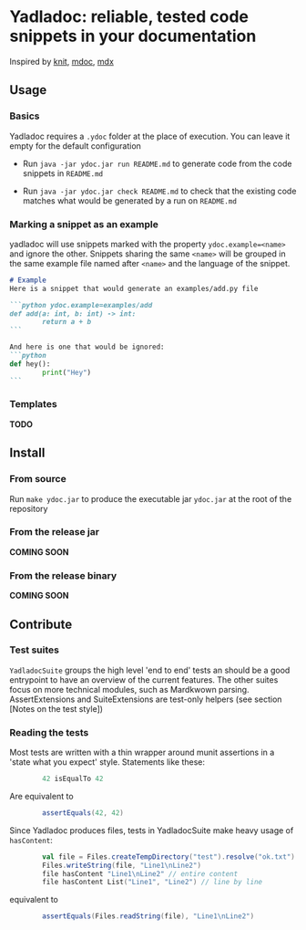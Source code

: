 # Yadladoc: reliable, tested code snippets in your documentation
Inspired by [knit](https://github.com/Kotlin/kotlinx-knit), [mdoc](https://github.com/scalameta/mdoc), [mdx](https://github.com/realworldocaml/mdx) 

## Usage
### Basics
Yadladoc requires a `.ydoc` folder at the place of execution. You can leave it empty for the default configuration

- Run `java -jar ydoc.jar run README.md` to generate code from the code snippets in `README.md`

- Run `java -jar ydoc.jar check README.md` to check that the existing code matches what would be generated by a run on `README.md`

### Marking a snippet as an example
yadladoc will use snippets marked with the property `ydoc.example=<name>` and ignore the other. Snippets sharing the same `<name>` will be grouped in the same example file named after `<name>` and the language of the snippet.

````markdown
# Example
Here is a snippet that would generate an examples/add.py file

```python ydoc.example=examples/add
def add(a: int, b: int) -> int:
        return a + b
```

And here is one that would be ignored:
```python
def hey():
        print("Hey")
```
````

### Templates
**TODO**

## Install
### From source
Run `make ydoc.jar` to produce the executable jar `ydoc.jar` at the root of the repository

### From the release jar
**COMING SOON**
### From the release binary
**COMING SOON**

## Contribute
### Test suites
`YadladocSuite` groups the high level 'end to end' tests an should be a good entrypoint to have an overview of the current features. The other suites focus on more technical modules, such as Mardkwown parsing. AssertExtensions and SuiteExtensions are test-only helpers (see section [Notes on the test style])

### Reading the tests
Most tests are written with a thin wrapper around munit assertions in a 'state what you expect' style.
Statements like these:
```scala ydoc.example=yadladoc/test/src/nyub/yadladoc/examples/assertions ydoc.prefix=test
        42 isEqualTo 42
```
Are equivalent to
```scala ydoc.example=yadladoc/test/src/nyub/yadladoc/examples/assertions
        assertEquals(42, 42)
```

Since Yadladoc produces files, tests in YadladocSuite make heavy usage of `hasContent`:
```scala ydoc.example=yadladoc/test/src/nyub/yadladoc/examples/assertions ydoc.prefix=test
        val file = Files.createTempDirectory("test").resolve("ok.txt")
        Files.writeString(file, "Line1\nLine2")
        file hasContent "Line1\nLine2" // entire content
        file hasContent List("Line1", "Line2") // line by line
```
equivalent to
```scala ydoc.example=yadladoc/test/src/nyub/yadladoc/examples/assertions
        assertEquals(Files.readString(file), "Line1\nLine2")
```
